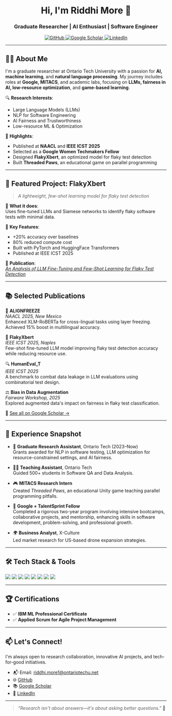 <h1 align="center">Hi, I'm Riddhi More 👋</h1>
<h3 align="center">Graduate Researcher | AI Enthusiast | Software Engineer</h3>

<p align="center">
  <a href="https://github.com/MsMore">
    <img src="https://img.shields.io/github/followers/MsMore?label=GitHub&style=social" alt="GitHub" />
  </a>
  <a href="https://scholar.google.ca/citations?user=-T-0keIAAAAJ&hl=en&oi=ao">
    <img src="https://img.shields.io/badge/Google-Scholar-4285F4?logo=google-scholar&logoColor=white" alt="Google Scholar" />
  </a>
  <a href="https://www.linkedin.com/in/riddhi-more">
    <img src="https://img.shields.io/badge/LinkedIn-Riddhi%20More-blue?logo=linkedin&logoColor=white" alt="LinkedIn" />
  </a>
</p>

---

## 👩‍💻 About Me

I'm a graduate researcher at Ontario Tech University with a passion for **AI, machine learning**, and **natural language processing**. My journey includes roles at **Google, MITACS**, and academic labs, focusing on **LLMs, fairness in AI, low-resource optimization**, and **game-based learning**.

🔍 **Research Interests**:
- Large Language Models (LLMs)
- NLP for Software Engineering
- AI Fairness and Trustworthiness
- Low-resource ML & Optimization

🏅 **Highlights**:
- Published at **NAACL** and **IEEE ICST 2025**
- Selected as a **Google Women Techmakers Fellow**
- Designed **FlakyXbert**, an optimized model for flaky test detection
- Built **Threaded Paws**, an educational game on parallel programming

---

## 🚀 Featured Project: **FlakyXbert**

> *A lightweight, few-shot learning model for flaky test detection*

🔬 **What it does**:  
Uses fine-tuned LLMs and Siamese networks to identify flaky software tests with minimal data.

📌 **Key Features**:
- +20% accuracy over baselines
- 80% reduced compute cost
- Built with PyTorch and HuggingFace Transformers
- Published at IEEE ICST 2025

📄 **Publication**:  
[_An Analysis of LLM Fine-Tuning and Few-Shot Learning for Flaky Test Detection_](https://scholar.google.ca/citations?user=-T-0keIAAAAJ)

---

## 📚 Selected Publications

📘 **ALIGNFREEZE**  
*NAACL 2025, New Mexico*  
Enhanced XLM-RoBERTa for cross-lingual tasks using layer freezing. Achieved 15% boost in multilingual accuracy.

🧪 **FlakyXbert**  
*IEEE ICST 2025, Naples*  
Few-shot fine-tuned LLM model improving flaky test detection accuracy while reducing resource use.

🔍 **HumanEval_T**  
*IEEE ICST 2025*  
A benchmark to combat data leakage in LLM evaluations using combinatorial test design.

⚖️ **Bias in Data Augmentation**  
*Fairware Workshop, 2025*  
Explored augmented data's impact on fairness in flaky test classification.

📎 [See all on Google Scholar →](https://scholar.google.ca/citations?user=-T-0keIAAAAJ&hl=en&oi=ao)

---

## 💼 Experience Snapshot

- 🧠 **Graduate Research Assistant**, Ontario Tech (2023–Now)  
  Grants awarded for NLP in software testing, LLM optimization for resource-constrained settings, and AI fairness.

- 👩‍🏫 **Teaching Assistant**, Ontario Tech  
  Guided 500+ students in Software QA and Data Analysis.

- 🎮 **MITACS Research Intern**  
  Created *Threaded Paws*, an educational Unity game teaching parallel programming pitfalls.

- 🤖 **Google + TalentSprint Fellow**  
 Completed a rigorous two-year program involving intensive bootcamps, collaborative projects, and mentorship, enhancing skills in software development, problem-solving, and professional growth. 

- 🌍 **Business Analyst**, X-Culture  
  Led market research for US-based drone expansion strategies.

---

## 🛠️ Tech Stack & Tools

<p align="left">
  <img src="https://img.shields.io/badge/Python-3776AB?logo=python&logoColor=white" />
  <img src="https://img.shields.io/badge/PyTorch-EE4C2C?logo=pytorch&logoColor=white" />
  <img src="https://img.shields.io/badge/TensorFlow-FF6F00?logo=tensorflow&logoColor=white" />
  <img src="https://img.shields.io/badge/AWS-232F3E?logo=amazonaws&logoColor=white" />
  <img src="https://img.shields.io/badge/Azure-0078D4?logo=microsoftazure&logoColor=white" />
  <img src="https://img.shields.io/badge/Unity-000000?logo=unity&logoColor=white" />
  <img src="https://img.shields.io/badge/Docker-2496ED?logo=docker&logoColor=white" />
  <img src="https://img.shields.io/badge/Git-F05032?logo=git&logoColor=white" />
</p>

---

## 🏆 Certifications

- ✅ **IBM ML Professional Certificate**  
- ✅ **Applied Scrum for Agile Project Management**

---

## 📫 Let's Connect!

I'm always open to research collaboration, innovative AI projects, and tech-for-good initiatives.

- 📬 Email: riddhi.more1@ontariotechu.net  
- 🌐 [GitHub](https://github.com/MsMore)  
- 📚 [Google Scholar](https://scholar.google.ca/citations?user=-T-0keIAAAAJ&hl=en&oi=ao)  
- 💼 [LinkedIn](https://www.linkedin.com/in/riddhi-more)

---

> _"Research isn't about answers—it's about asking better questions."_ 🚀

